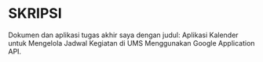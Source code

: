 SKRIPSI
=======

Dokumen dan aplikasi tugas akhir saya dengan judul: Aplikasi Kalender untuk Mengelola Jadwal Kegiatan di UMS Menggunakan Google Application API.

